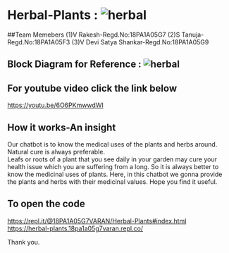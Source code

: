 # Herbal-Plants : ![herbal](https://user-images.githubusercontent.com/70839434/97202789-12c2d580-17da-11eb-9e12-54e4005ffcb2.jpeg)


##Team Memebers
(1)V Rakesh-Regd.No:18PA1A05G7
(2)S Tanuja-Regd.No:18PA1A05F3
(3)V Devi Satya Shankar-Regd.No:18PA1A05G9

## Block Diagram for Reference : ![herbal](https://user-images.githubusercontent.com/70839434/97203148-751bd600-17da-11eb-81ec-4fc842ba1d32.png)



## For youtube video click the link below
https://youtu.be/6O6PKmwwdWI


## How it works-An insight
Our chatbot is to  know the medical uses of the plants and herbs around.
Natural cure is always preferable.  
Leafs or roots of a plant that you see daily in your garden may cure your health issue which you are suffering from a long. 
So it is always better to know the medicinal uses of plants. 
Here, in this chatbot we gonna provide the plants and herbs with their medicinal values. 
Hope you find it useful.

## To open the code
https://repl.it/@18PA1A05G7VARAN/Herbal-Plants#index.html
https://herbal-plants.18pa1a05g7varan.repl.co/



Thank you.
